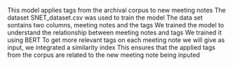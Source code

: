This model applies tags from the archival corpus to new meeting notes
The dataset SNET_dataset.csv was used to train the model
The data set sontains two columns, meeting notes and the tags
We trained the model to understand the relationship between meeting notes and tags
We trained it using BERT 
To get more relevant tags on each meeting note we will give as input, we integrated a similarity index
This ensures that the applied tags from the corpus are related to the new meeting note being inputed
